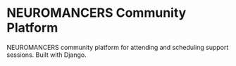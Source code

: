 # NEUROMANCERS Community Platform

NEUROMANCERS community platform for attending and scheduling support sessions. Built with Django.
